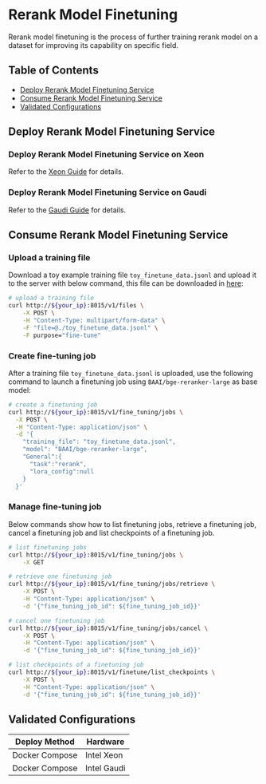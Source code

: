 # Rerank Model Finetuning

Rerank model finetuning is the process of further training rerank model on a dataset for improving its capability on specific field.

## Table of Contents

- [Deploy Rerank Model Finetuning Service](#deploy-rerank-model-finetuning-service)
- [Consume Rerank Model Finetuning Service](#consume-rerank-model-finetuning-service)
- [Validated Configurations](#validated-configurations)

## Deploy Rerank Model Finetuning Service

### Deploy Rerank Model Finetuning Service on Xeon

Refer to the [Xeon Guide](./docker_compose/intel/cpu/xeon/README.md) for details.

### Deploy Rerank Model Finetuning Service on Gaudi

Refer to the [Gaudi Guide](./docker_compose/intel/hpu/gaudi/README.md) for details.

## Consume Rerank Model Finetuning Service

### Upload a training file

Download a toy example training file `toy_finetune_data.jsonl` and upload it to the server with below command, this file can be downloaded in [here](https://github.com/FlagOpen/FlagEmbedding/blob/JUNJIE99-patch-1/examples/finetune/toy_finetune_data.jsonl):

```bash
# upload a training file
curl http://${your_ip}:8015/v1/files \
    -X POST \
    -H "Content-Type: multipart/form-data" \
    -F "file=@./toy_finetune_data.jsonl" \
    -F purpose="fine-tune"
```

### Create fine-tuning job

After a training file `toy_finetune_data.jsonl` is uploaded, use the following command to launch a finetuning job using `BAAI/bge-reranker-large` as base model:

```bash
# create a finetuning job
curl http://${your_ip}:8015/v1/fine_tuning/jobs \
  -X POST \
  -H "Content-Type: application/json" \
  -d '{
    "training_file": "toy_finetune_data.jsonl",
    "model": "BAAI/bge-reranker-large",
    "General":{
      "task":"rerank",
      "lora_config":null
    }
  }'
```

### Manage fine-tuning job

Below commands show how to list finetuning jobs, retrieve a finetuning job, cancel a finetuning job and list checkpoints of a finetuning job.

```bash
# list finetuning jobs
curl http://${your_ip}:8015/v1/fine_tuning/jobs \
    -X GET

# retrieve one finetuning job
curl http://${your_ip}:8015/v1/fine_tuning/jobs/retrieve \
    -X POST \
    -H "Content-Type: application/json" \
    -d '{"fine_tuning_job_id": ${fine_tuning_job_id}}'

# cancel one finetuning job
curl http://${your_ip}:8015/v1/fine_tuning/jobs/cancel \
    -X POST \
    -H "Content-Type: application/json" \
    -d '{"fine_tuning_job_id": ${fine_tuning_job_id}}'

# list checkpoints of a finetuning job
curl http://${your_ip}:8015/v1/finetune/list_checkpoints \
    -X POST \
    -H "Content-Type: application/json" \
    -d '{"fine_tuning_job_id": ${fine_tuning_job_id}}'
```

## Validated Configurations

| **Deploy Method** | **Hardware** |
| ----------------- | ------------ |
| Docker Compose    | Intel Xeon   |
| Docker Compose    | Intel Gaudi  |
